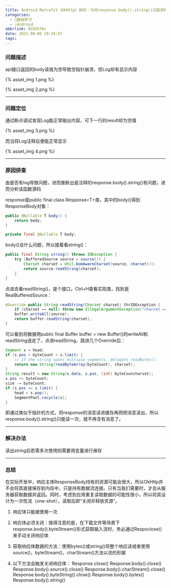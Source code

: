 ```yaml
---
title: Android-Retrofit（OkHttp）踩坑：为何response.body().string()只能调用一次
categories:
  - 🌙基础学习
  - ⭐Android
abbrlink: 83555fbc
date: 2021-08-06 19:24:57
tags:
---
```


### 问题描述

api接口返回的body读值为空导致空指针崩溃，但Log却有显示内容

{% asset_img 1.png %}

<!--more-->

{% asset_img 2.png %}

***

### 问题定位

通过断点调试发现Log能正常输出内容，可下一行的result却为空值

{% asset_img 3.png %}

而当将Log注释后便能正常显示

{% asset_img 4.png %}

***

### 原因排查

由是否有log导致问题，进而推断出是注释的response.body().string()有问题，进而分析该函数源码

response是public final class Response&lt;T&gt;类，其中的body()得到ResponseBody对象：

``` java
public @Nullable T body() {
    return body;
}

private final @Nullable T body;
```

body()没什么问题，所以接着看string()：

``` java
public final String string() throws IOException {
    try (BufferedSource source = source()) {
        Charset charset = Util.bomAwareCharset(source, charset());
        return source.readString(charset);
    }
}
```

点进去看readString()，是个接口，Ctrl+H查看实现类，找到是RealBufferedSource：

``` java
@Override public String readString(Charset charset) thrIOException {
    if (charset == null) throw new IllegalArgumentException("charset == null");
    buffer.writeAll(source);
    return buffer.readString(charset);
}
```

可以看到将数据用public final Buffer buffer = new Buffer()的writeAll和readString送走了，点进readString，跳进几个Override后：

``` java
Segment s = head;
if (s.pos + byteCount > s.limit) {
    // If the string spans multiple segments, delegate readBytes().
    return new String(readByteArray(byteCount), charset);
}
String result = new String(s.data, s.pos, (int) byteCouncharset);
s.pos += byteCount;
size -= byteCount;
if (s.pos == s.limit) {
    head = s.pop();
    SegmentPool.recycle(s);
}
```

即通过类似于指针的方式，将response的消息读进缓存再把把消息读出，所以response.body().string()只能读一次，就不再含有消息了。

***

### 解决办法

读出string后若需多次使用则需要用变量进行保存

***

### 总结

在实际开发中，响应主体ResponseBody持有的资源可能会很大，所以OkHttp并不会将其直接保存到内存中，只是持有数据流连接。只有当我们需要时，才会从服务器获取数据并返回。同时，考虑到应用重复读取数据的可能性很小，所以将其设计为一次性流（one-shot），读取后即“关闭并释放资源”。

1. 响应体只能被使用一次

2. 响应体必须关闭：值得注意的是，在下载文件等场景下response.body().byteStream()形式获取输入流时，务必通过Respoclose()来手动关闭响应体

3. 获取响应体数据的方法：使用bytes()或string()将整个响应读或者使用source()，byteStream()，charStream()方法以流的形据

4. 以下方法会触发关闭响应体：
    Response.close()
    Response.body().close()
    Response.body().source().close()
    Response.body().charStream().close()
    Response.body().byteString().close()
    Response.body().bytes()
    Response.body().string()
